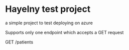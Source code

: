 # Hayelny test project
a simple project to test deploying on azure

Supports only one endpoint which accepts a GET request

GET /patients


